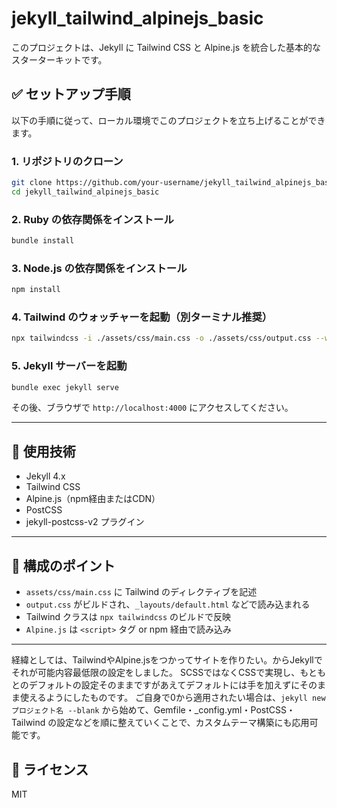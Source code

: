 # jekyll_tailwind_alpinejs_basic

このプロジェクトは、Jekyll に Tailwind CSS と Alpine.js を統合した基本的なスターターキットです。

## ✅ セットアップ手順

以下の手順に従って、ローカル環境でこのプロジェクトを立ち上げることができます。

### 1. リポジトリのクローン

```bash
git clone https://github.com/your-username/jekyll_tailwind_alpinejs_basic.git
cd jekyll_tailwind_alpinejs_basic
```

### 2. Ruby の依存関係をインストール

```bash
bundle install
```

### 3. Node.js の依存関係をインストール

```bash
npm install
```

### 4. Tailwind のウォッチャーを起動（別ターミナル推奨）

```bash
npx tailwindcss -i ./assets/css/main.css -o ./assets/css/output.css --watch
```

### 5. Jekyll サーバーを起動

```bash
bundle exec jekyll serve
```

その後、ブラウザで `http://localhost:4000` にアクセスしてください。

---

## 🔧 使用技術

- Jekyll 4.x
- Tailwind CSS
- Alpine.js（npm経由またはCDN）
- PostCSS
- jekyll-postcss-v2 プラグイン

---

## 📁 構成のポイント

- `assets/css/main.css` に Tailwind のディレクティブを記述
- `output.css` がビルドされ、`_layouts/default.html` などで読み込まれる
- Tailwind クラスは `npx tailwindcss` のビルドで反映
- `Alpine.js` は `<script>` タグ or npm 経由で読み込み

---

経緯としては、TailwindやAlpine.jsをつかってサイトを作りたい。からJekyllでそれが可能内容最低限の設定をしました。
SCSSではなくCSSで実現し、もともとのデフォルトの設定そのままですがあえてデフォルトには手を加えずにそのまま使えるようにしたものです。
ご自身で0から適用されたい場合は、`jekyll new プロジェクト名 --blank` から始めて、Gemfile・_config.yml・PostCSS・Tailwind の設定などを順に整えていくことで、カスタムテーマ構築にも応用可能です。

## 📄 ライセンス

MIT
